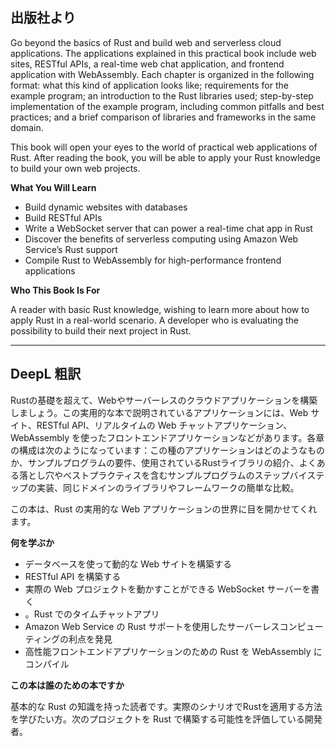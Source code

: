 ## 出版社より

Go beyond the basics of Rust and build web and serverless cloud applications. The applications explained in this practical book include web sites, RESTful APIs, a real-time web chat application, and frontend application with WebAssembly. Each chapter is organized in the following format: what this kind of application looks like; requirements for the example program; an introduction to the Rust libraries used; step-by-step implementation of the example program, including common pitfalls and best practices; and a brief comparison of libraries and frameworks in the same domain.

This book will open your eyes to the world of practical web applications of Rust. After reading the book, you will be able to apply your Rust knowledge to build your own web projects.

**What You Will Learn**

- Build dynamic websites with databases
- Build RESTful APIs
- Write a WebSocket server that can power a real-time chat app in Rust
- Discover the benefits of serverless computing using Amazon Web Service’s Rust support
- Compile Rust to WebAssembly for high-performance frontend applications

**Who This Book Is For**

A reader with basic Rust knowledge, wishing to learn more about how to apply Rust in a real-world scenario. A developer who is evaluating the possibility to build their next project in Rust.

---

## DeepL 粗訳

Rustの基礎を超えて、Webやサーバーレスのクラウドアプリケーションを構築しましょう。この実用的な本で説明されているアプリケーションには、Web サイト、RESTful API、リアルタイムの Web チャットアプリケーション、WebAssembly を使ったフロントエンドアプリケーションなどがあります。各章の構成は次のようになっています：この種のアプリケーションはどのようなものか、サンプルプログラムの要件、使用されているRustライブラリの紹介、よくある落とし穴やベストプラクティスを含むサンプルプログラムのステップバイステップの実装、同じドメインのライブラリやフレームワークの簡単な比較。

この本は、Rust の実用的な Web アプリケーションの世界に目を開かせてくれます。

**何を学ぶか**

- データベースを使って動的な Web サイトを構築する
- RESTful API を構築する
- 実際の Web プロジェクトを動かすことができる WebSocket サーバーを書く
- 。Rust でのタイムチャットアプリ
- Amazon Web Service の Rust サポートを使用したサーバーレスコンピューティングの利点を発見
- 高性能フロントエンドアプリケーションのための Rust を WebAssembly にコンパイル

**この本は誰のための本ですか**

基本的な Rust の知識を持った読者です。実際のシナリオでRustを適用する方法を学びたい方。次のプロジェクトを Rust で構築する可能性を評価している開発者。
